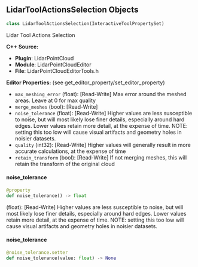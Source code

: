 ## LidarToolActionsSelection Objects

```python
class LidarToolActionsSelection(InteractiveToolPropertySet)
```

Lidar Tool Actions Selection

**C++ Source:**

- **Plugin**: LidarPointCloud
- **Module**: LidarPointCloudEditor
- **File**: LidarPointCloudEditorTools.h

**Editor Properties:** (see get_editor_property/set_editor_property)

- ``max_meshing_error`` (float):  [Read-Write] Max error around the meshed areas. Leave at 0 for max quality
- ``merge_meshes`` (bool):  [Read-Write]
- ``noise_tolerance`` (float):  [Read-Write] Higher values are less susceptible to noise, but will most likely lose finer details, especially around hard edges.
  Lower values retain more detail, at the expense of time.
  NOTE: setting this too low will cause visual artifacts and geometry holes in noisier datasets.
- ``quality`` (int32):  [Read-Write] Higher values will generally result in more accurate calculations, at the expense of time
- ``retain_transform`` (bool):  [Read-Write] If not merging meshes, this will retain the transform of the original cloud

<a id="unreal.LidarToolActionsSelection.noise_tolerance"></a>

#### noise_tolerance

```python
@property
def noise_tolerance() -> float
```

(float):  [Read-Write] Higher values are less susceptible to noise, but will most likely lose finer details, especially around hard edges.
Lower values retain more detail, at the expense of time.
NOTE: setting this too low will cause visual artifacts and geometry holes in noisier datasets.

<a id="unreal.LidarToolActionsSelection.noise_tolerance"></a>

#### noise_tolerance

```python
@noise_tolerance.setter
def noise_tolerance(value: float) -> None
```

<a id="unreal.LidarToolActionsPaintSelection"></a>